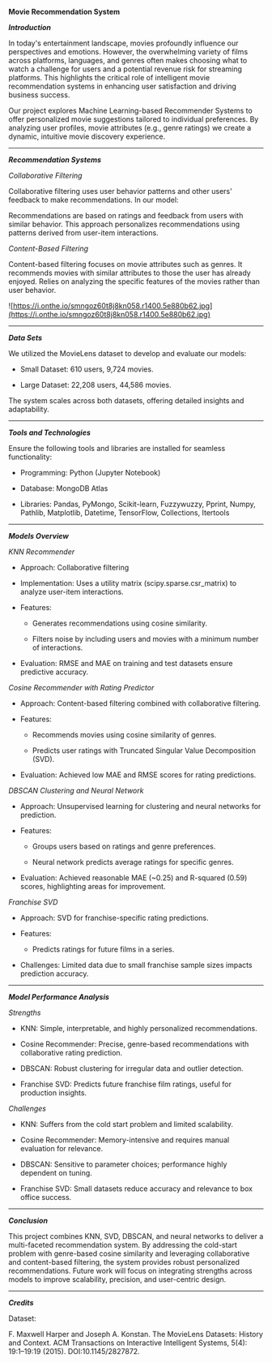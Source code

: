 **Movie Recommendation System**

**_Introduction_**

In today's entertainment landscape, movies profoundly influence our perspectives and emotions. However, the overwhelming variety of films across platforms, languages, and genres often makes choosing what to watch a challenge for users and a potential revenue risk for streaming platforms. This highlights the critical role of intelligent movie recommendation systems in enhancing user satisfaction and driving business success.

Our project explores Machine Learning-based Recommender Systems to offer personalized movie suggestions tailored to individual preferences. By analyzing user profiles, movie attributes (e.g., genre ratings) we create a dynamic, intuitive movie discovery experience.

---------------------------------------------------------------------------------------------------------------------------------------------------------------------------------------------------------------------------------------------------------------------------------------------------------------------------------------------------------------------------------------------------------------------------------------------------------------------
**_Recommendation Systems_**

_Collaborative Filtering_

Collaborative filtering uses user behavior patterns and other users' feedback to make recommendations. In our model:

Recommendations are based on ratings and feedback from users with similar behavior.
This approach personalizes recommendations using patterns derived from user-item interactions.

_Content-Based Filtering_

Content-based filtering focuses on movie attributes such as genres. It 
recommends movies with similar attributes to those the user has already enjoyed.
Relies on analyzing the specific features of the movies rather than user behavior.

![https://i.onthe.io/smngoz60t8j8kn058.r1400.5e880b62.jpg](https://i.onthe.io/smngoz60t8j8kn058.r1400.5e880b62.jpg)

-------------------------------------------------------------------------------------------------------------------------------------------------------------------------------------------------------
**_Data Sets_**

We utilized the MovieLens dataset to develop and evaluate our models:

* Small Dataset: 610 users, 9,724 movies.

* Large Dataset: 22,208 users, 44,586 movies.

The system scales across both datasets, offering detailed insights and adaptability.

------------------------------------------------------------------------------------------------------------------------------------------------------------------------------------------------------------
**_Tools and Technologies_**

Ensure the following tools and libraries are installed for seamless functionality:

* Programming: Python (Jupyter Notebook)

* Database: MongoDB Atlas

* Libraries: Pandas, PyMongo, Scikit-learn, Fuzzywuzzy, Pprint, Numpy, Pathlib, Matplotlib, Datetime, TensorFlow, Collections, Itertools

-------------------------------------------------------------------------------------------------------------------------------------------------------------------------------------
**_Models Overview_**

_KNN Recommender_

* Approach: Collaborative filtering

* Implementation: Uses a utility matrix (scipy.sparse.csr_matrix) to analyze user-item interactions.

* Features:

  * Generates recommendations using cosine similarity.

  * Filters noise by including users and movies with a minimum number of interactions.

* Evaluation: RMSE and MAE on training and test datasets ensure predictive accuracy.
  

_Cosine Recommender with Rating Predictor_

* Approach: Content-based filtering combined with collaborative filtering.

* Features:

  * Recommends movies using cosine similarity of genres.

  * Predicts user ratings with Truncated Singular Value Decomposition (SVD).

* Evaluation: Achieved low MAE and RMSE scores for rating predictions.
  

_DBSCAN Clustering and Neural Network_

* Approach: Unsupervised learning for clustering and neural networks for prediction.

* Features:

  * Groups users based on ratings and genre preferences.

  * Neural network predicts average ratings for specific genres.

* Evaluation: Achieved reasonable MAE (~0.25) and R-squared (0.59) scores, highlighting areas for improvement.
  

_Franchise SVD_

* Approach: SVD for franchise-specific rating predictions.

* Features:

  * Predicts ratings for future films in a series.

* Challenges: Limited data due to small franchise sample sizes impacts prediction accuracy.

-----------------------------------------------------------------------------------------------------------------------------------------------------------------------------------------------
**_Model Performance Analysis_**

_Strengths_

* KNN: Simple, interpretable, and highly personalized recommendations.

* Cosine Recommender: Precise, genre-based recommendations with collaborative rating prediction.

* DBSCAN: Robust clustering for irregular data and outlier detection.

* Franchise SVD: Predicts future franchise film ratings, useful for production insights.

_Challenges_

* KNN: Suffers from the cold start problem and limited scalability.

* Cosine Recommender: Memory-intensive and requires manual evaluation for relevance.

* DBSCAN: Sensitive to parameter choices; performance highly dependent on tuning.

* Franchise SVD: Small datasets reduce accuracy and relevance to box office success.

------------------------------------------------------------------------------------------------------------------------------------------------------------------------------------
**_Conclusion_**

This project combines KNN, SVD, DBSCAN, and neural networks to deliver a multi-faceted recommendation system. By addressing the cold-start problem with genre-based cosine similarity and leveraging collaborative and content-based filtering, the system provides robust personalized recommendations. Future work will focus on integrating strengths across models to improve scalability, precision, and user-centric design.

-------------------------------------------------------------------------------------------------------------------------------------------------------------------------------------
**_Credits_**

Dataset:

F. Maxwell Harper and Joseph A. Konstan. The MovieLens Datasets: History and Context. ACM Transactions on Interactive Intelligent Systems, 5(4): 19:1–19:19 (2015). DOI:10.1145/2827872.
